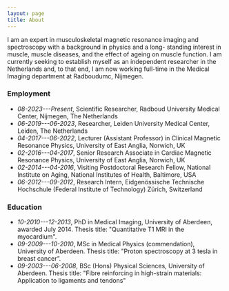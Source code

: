 ```yaml
---
layout: page
title: About
---
```


<p class="message">
  I am an expert in musculoskeletal magnetic resonance imaging and spectroscopy with a background in physics and a long-
standing interest in muscle, muscle diseases, and the effect of ageing on muscle function. I am currently
seeking to establish myself as an independent researcher in the Netherlands and, to that end, I am now working full-time
in the Medical Imaging department at Radboudumc, Nijmegen. 
</p>

### Employment

* _08-2023---Present_, Scientific Researcher, Radboud University Medical Center, Nijmegen, The Netherlands
* _06-2019---06-2023_, Researcher, Leiden University Medical Center, Leiden, The Netherlands
* _04-2017---06-2022_, Lecturer (Assistant Professor) in Clinical Magnetic Resonance Physics, University of East Anglia, Norwich, UK
* _02-2016---04-2017_, Senior Research Associate in Cardiac Magnetic Resonance Physics, University of East Anglia, Norwich, UK
* _02-2014---04-2016_, Visiting Postdoctoral Research Fellow, National Institute on Aging, National Institutes of Health, Baltimore, USA
* _06-2012---09-2012_, Research Intern, Eidgenössische Technische Hochschule (Federal Institute of Technology) Zürich, Switzerland

### Education

* _10-2010---12-2013_, PhD in Medical Imaging, University of Aberdeen, awarded July 2014. Thesis title: "Quantitative T1 MRI in the myocardium".
* _09-2009---10-2010_, MSc in Medical Physics (commendation), University of Aberdeen. 
Thesis title: "Proton spectroscopy at 3 tesla in breast cancer”.
* _09-2003---06-2008_, BSc (Hons) Physical Sciences, University of Aberdeen. Thesis title: 
"Fibre reinforcing in high-strain materials: Application to ligaments and tendons" 

